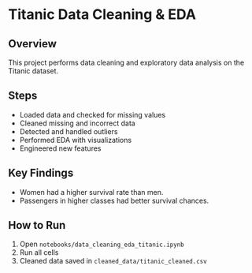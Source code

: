# Titanic Data Cleaning & EDA

## Overview
This project performs data cleaning and exploratory data analysis on the Titanic dataset.

## Steps
- Loaded data and checked for missing values
- Cleaned missing and incorrect data
- Detected and handled outliers
- Performed EDA with visualizations
- Engineered new features

## Key Findings
- Women had a higher survival rate than men.
- Passengers in higher classes had better survival chances.

## How to Run
1. Open `notebooks/data_cleaning_eda_titanic.ipynb`
2. Run all cells
3. Cleaned data saved in `cleaned_data/titanic_cleaned.csv`
